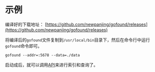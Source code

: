 # 示例

编译好的下载地址：
[https://github.com/newpanjing/gofound/releases](https://github.com/newpanjing/gofound/releases)

将编译后的`gofound`文件复制到`/usr/local/bin`目录下，然后在命令行中运行`gofound`命令即可。

```shell
gofound --addr=:5678 --data=./data
```

启动成后，就可以调用[API](./api.md)来进行索引和查询了。

